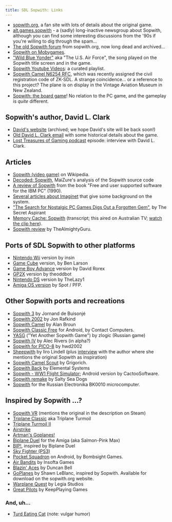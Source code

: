 ```yaml
---
title: SDL Sopwith: Links
---
```


* [sopwith.org](http://www.sopwith.org/), a fan site with lots of details
  about the original game.
* [alt.games.sopwith](https://groups.google.com/g/alt.games.sopwith) - a (sadly)
  long-inactive newsgroup about Sopwith, although you can find some
  interesting discussions from the '90s if you're willing to dig through the
  spam...
* [The old Sopwith forum](https://web.archive.org/web/20020620233656/http://pub50.ezboard.com/fsopwithfrm1)
  from sopwith.org, now long dead and archived...
* [Sopwith on Mobygames](https://www.mobygames.com/game/1380/sopwith/).
* ["Wild Blue Yonder"](https://en.wikipedia.org/wiki/The_U.S._Air_Force_%28song%29)
  aka "The U.S. Air Force", the song played on the Sopwith title screen and in
  the game.
* [Sopwith Youtube Videos](https://www.youtube.com/playlist?list=PLHt4bcu83-6QJexQ8pYlS42jEkmA3C7RW):
  a curated playlist.
* [Sopwith Camel N6254 RFC](https://www.aerialvisuals.ca/AirframeDossier.php?Serial=29479),
  which was recently assigned the civil registration code of ZK-SDL. A strange
  coincidence... or a reference to this project? The plane is on display in
  the Vintage Aviation Museum in New Zealand.
* [Sopwith: the board game](https://boardgamegeek.com/boardgame/2105/sopwith)!
  No relation to the PC game, and the gameplay is *quite* different.

## Sopwith's author, David L. Clark

* [David's website](https://web.archive.org/web/20190425101807/http://davidlclark.com/)
  (archived; we hope David's site will be back soon!)
* [Old David L. Clark email](https://groups.google.com/g/alt.games.sopwith/c/Ru44q8XvXEk/m/bR-HUt-rQQQJ)
  with some historical details about the game.
* [Lost Treasures of Gaming podcast](https://archive.org/details/LostTreasures002-Sopwith)
  episode: interview with David L. Clark.

## Articles

* [Sopwith (video game)](https://en.wikipedia.org/wiki/Sopwith_%28video_game%29)
  on Wikipedia.
* [Decoded: Sopwith](http://www.maizure.org/projects/decoded-sopwith/),
  MaiZure's analysis of the Sopwith source code
* [A review of Sopwith](free-ibmpc.md) from the book "Free and user supported
  software for the IBM PC" (1990).
* [Several articles about Imaginet](imaginet.md) that give some background on the
  system.
* ["The Search for Nostalgic PC Games Digs Out a Forgotten Gem"](https://medium.com/sepia-sententiae/the-search-for-nostalgic-pc-games-digs-out-a-forgotten-gem-d4e67f1297be),
  by The Secret Aspirant
* [Memory Cache: Sopwith](https://www.abc.net.au/tv/goodgame/stories/s4295505.htm)
  (transcript; this aired on Australian TV; [watch the clip here](https://www.youtube.com/watch?v=SpJ1XJLw_rI)).
* [Sopwith review](http://www.thealmightyguru.com/Wiki/index.php?title=Sopwith)
  by TheAlmightyGuru.

## Ports of SDL Sopwith to other platforms

* [Nintendo Wii](https://wiibrew.org/wiki/SDL_Sopwith) version by insin
* [Game Cube](https://code.google.com/archive/p/gamecubesopwith/) version,
  by Ben Larson
* [Game Boy Advance](http://davr.org/sopwith/) version by David Rorex
* [GP2X](https://dl.openhandhelds.org/cgi-bin/gp2x.cgi?xesybluddjmvmd,0,0,0,27,923)
  version by theoddbot
* [Nintendo DS](https://www.gamebrew.org/wiki/Sopwith) version by TheLazy1
* [Amiga OS version](http://os4depot.net/index.php?function=showfile&file=game/shmup/sdlsopwith.lha)
  by Spot / PFP.

## Other Sopwith ports and recreations

* [Sopwith 3](http://sopwith3.sourceforge.net/) by Jornand de Buisonjé
* [Sopwith 2002](https://sourceforge.net/projects/sopwith/) by Jon Rafkind
* [Sopwith Camel](http://sopwithcamel.sourceforge.net/) by Alan Broun
* [Sopwith Classic Free](https://play.google.com/store/apps/details?id=com.contactcom.dolphinfighter)
  for Android, by Contact Computers.
* [YASG](https://sourceforge.net/projects/yasg/) ("Yet Another Sopwith Game")
  by zlogic (Russian game)
* [Sopwith IV](http://www.alecrivers.com/sopwith/) by Alec Rivers (in alpha?)
* [Sopwith for PICO-8](https://www.lexaloffle.com/bbs/?tid=31530) by hwd2002
* [Sheepwith](https://iirolindell.itch.io/sheepwith) by Iiro Lindell
  (plus [interview](https://ninichimusic.com/blog/2017/introducing-the-game-robber-docks)
  with the author where she mentions the original Sopwith as inspiration)
* [Sopwith Camel Scout](https://grigorich.itch.io/sopwith-camel) by Grigorich.
* [Sopwith Back](https://js13kgames.com/entries/sopwith-back) by Elemental Systems
* [Sopwith - WW1 Flight Simulator](https://apkcombo.com/sopwith-ww1-flight-simulator/com.cactoosoftware.sopwith/);
  Android version by CactooSoftware.
* [Sopwith remake](https://saltyseadogs.itch.io/sopwith) by Salty Sea Dogs
* [Sopwith](https://www.youtube.com/watch?v=AuXMK27dq4I) for the Russian
  Electronika BK0010 microcomputer.

## Inspired by Sopwith ...?

* [Sopwith VR](https://store.steampowered.com/app/998660/Sopwith_VR/)
  (mentions the original in the description on Steam)
* [Triplane Classic](http://triplane.sourceforge.net/) aka Triplane Turmoil
* [Triplane Turmoil II](http://triplane2.draconus.com/)
* [Airstrike](http://icculus.org/airstrike/)
* [Artman's Goplanes!](https://www.mobygames.com/game/artmans-goplanes)
* [Biplane Duel](https://www.youtube.com/watch?v=Bkp2Ta7Xwo4) for the Amiga
  (aka Salmon-Pink Max)
* [BIP!](https://store.steampowered.com/app/1285200/Bip/),
  inspired by Biplane Duel
* [Sky Fighter (PS3)](https://www.metacritic.com/game/playstation-3/sky-fighter)
* [Pocket Squadron](https://play.google.com/store/apps/details?id=com.bombsight.biplane.android)
  on Android, by Bombsight Games.
* [Air Bandits](https://air-bandits.soft112.com/) by Insofta Games
* [Blazin' Aces](https://duncanbellsa.itch.io/blazin-aces) by Duncan Bell
* [GoPlanes](https://archive.kontek.net/sopwith.classicgaming.gamespy.com/goplanes.htm)
  by Shawn LeBlanc, inspired by Sopwith. Available for download on the
  sopwith.org website.
* [Warplane Quest](https://store.steampowered.com/app/1968670/Warplane_Quest/)
  by Legia Studios
* [Great Pilots](https://store.steampowered.com/app/2146550/Great_Pilots/) by KeepPlaying Games

### And, uh...

* [Turd Eating Cat](https://www.youtube.com/watch?v=1rZFk9ww29U)
  (note: vulgar humor)

